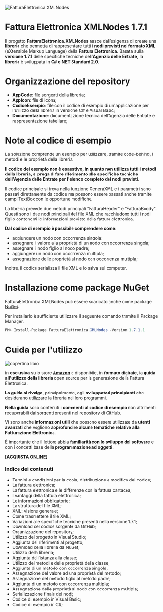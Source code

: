 ![FatturaElettronica.XMLNodes](https://etabetaweb.files.wordpress.com/2018/11/fattura-elettronica.jpg)


# Fattura Elettronica XMLNodes 1.7.1

Il progetto **FatturaElettronica.XMLNodes** nasce dall’esigenza di creare una **libreria** che permetta di rappresentare tutti i **nodi previsti nel formato XML** (eXtensible Markup Language) della **Fattura Elettronica**. Basata sulla **versione 1.7.1** delle specifiche tecniche  dell’**Agenzia delle Entrate**, la **libreria** è sviluppata in **C# e NET Standard 2.0**.



# Organizzazione del repository

- **AppCode**: file sorgenti della libreria;
- **AppIcon**: file di icona;
- **CodiceEsempio**: file con il codice di esempio di un'applicazione per l'utilizzo della libreria in versione C# e Visual Basic;
- **Documentazione**: documentazione tecnica dell’Agenzia delle Entrate e rappresentazione tabellare;



# Note al codice di esempio

La soluzione comprende un esempio per utilizzare, tramite code-behind, i metodi e le proprietà della libreria.

**Il codice dei esempio non è esaustivo, in quanto non utilizza tutti i metodi della libreria, si prega di fare riferimento alle specifiche tecniche dell'Agenzia delle Entrate per l'elenco completo dei nodi previsti**.

Il codice principale si trova nella funzione GeneraXML e i parametri sono passati direttamente da codice ma possono essere passati anche tramite campi TextBox con le opportune modifiche.

La libreria prevede due metodi principali "FatturaHeader" e "FatturaBoody". Questi sono i due nodi principali del file XML che racchiudono tutti i nodi figlio contenenti le informazioni previste dalla fattura elettronica.

**Dal codice di esempio è possibile comprendere come**:

- aggiungere un nodo con occorrenza singola;
- assegnare il valore alla proprietà di un nodo con occorrenza singola;
- assegnare il nodo figlio al nodo padre;
- aggiungere un nodo con occorrenza multipla;
- assegnazione delle proprietà al nodo con occorrenza multipla;

Inoltre, il codice serializza il file XML e lo salva sul computer.



# Installazione come package NuGet

FatturaElettronica.XMLNodes può essere scaricato anche come package [NuGet](https://www.nuget.org/packages/FatturaElettronica.XMLNodes/). 

Per installarlo è sufficiente utilizzare il seguente comando tramite il Package Manager.

```c#
PM> Install-Package FatturaElettronica.XMLNodes -Version 1.7.1.1
```



# Guida per l'utilizzo

![copertina libro](https://etabetaweb.files.wordpress.com/2022/09/cover-fatturaelettronica.xmlnodes-v1.7.1.jpg?w=640)

In **esclusiva** sullo store **[Amazon](https://amzn.to/3UjU4T4)** è disponibile, in **formato digitale**, la **guida all'utilizzo della libreria** open source per la generazione della Fattura Elettronica.

**La guida si rivolge**, principalmente, agli **sviluppatori principianti** che desiderano utilizzare la libreria nei loro programmi.

**Nella guida** sono contenuti i **commenti al codice di esempio** non altrimenti recuperabili dai sorgenti presenti nel repository di GitHub.

Vi sono anche **informazioni utili** che possono essere utilizzate da **utenti avanzati** che vogliono **approfondire alcune tematiche relative alla Fatturazione Elettronica**.

È importante che il lettore abbia **familiarità con lo sviluppo del software** e con i concetti base della **programmazione ad oggetti**.



**[[ACQUISTA ONLINE](https://amzn.to/3UjU4T4)]**



### Indice dei contenuti

- Termini e condizioni per la copia, distribuzione e modifica del codice;
- La fattura elettronica;
- La fattura elettronica e le differenze con la fattura cartacea;
- I vantaggi della fattura elettronica;
- Le informazioni obbligatorie;
- La struttura del file XML;
- XML: visione generale;
- Come trasmettere il file XML;
- Variazioni alle specifiche tecniche presenti nella versione 1.7.1;
- Download del codice sorgente da GitHub;
- Organizzazione del repository;
- Utilizzo del progetto in Visual Studio;
- Aggiunta dei riferimenti al progetto;
- Download della libreria da NuGet;
- Utilizzo della libreria;
- Aggiunta dell’istanza alla classe;
- Utilizzo dei metodi e delle proprietà della classe;
- Aggiunta di un metodo con occorrenza singola;
- Assegnazione del valore ad una proprietà del metodo;
- Assegnazione del metodo figlio al metodo padre;
- Aggiunta di un metodo con occorrenza multipla;
- Assegnazione delle proprietà al nodo con occorrenza multipla;
- Serializzazione finale dei nodi;
- Codice di esempio in Visual Basic;
- Codice di esempio in C#;
